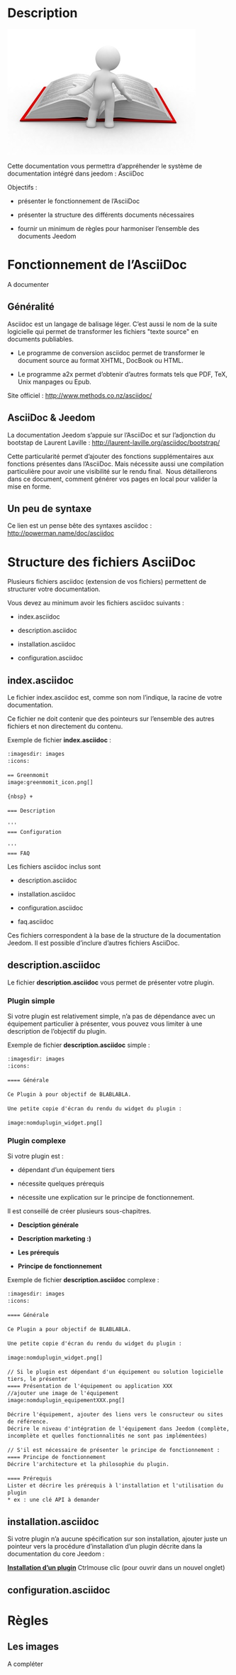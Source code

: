 Description
===========

![dev.plugin-simple.01](images/dev.plugin-simple.01.jpg)

Cette documentation vous permettra d’appréhender le système de
documentation intégré dans jeedom : AsciiDoc

Objectifs :

-   présenter le fonctionnement de l’AsciiDoc

-   présenter la structure des différents documents nécessaires

-   fournir un minimum de règles pour harmoniser l’ensemble des
    documents Jeedom

Fonctionnement de l’AsciiDoc
============================

A documenter

Généralité
----------

Asciidoc est un langage de balisage léger. C’est aussi le nom de la
suite logicielle qui permet de transformer les fichiers "texte source"
en documents publiables.

-   Le programme de conversion asciidoc permet de transformer le
    document source au format XHTML, DocBook ou HTML.

-   Le programme a2x permet d’obtenir d’autres formats tels que PDF,
    TeX, Unix manpages ou Epub.

Site officiel : <http://www.methods.co.nz/asciidoc/>

AsciiDoc & Jeedom
-----------------

La documentation Jeedom s’appuie sur l’AsciiDoc et sur l’adjonction du
bootstap de Laurent Laville :
<http://laurent-laville.org/asciidoc/bootstrap/>

Cette particularité permet d’ajouter des fonctions supplémentaires aux
fonctions présentes dans l’AsciiDoc. Mais nécessite aussi une
compilation particulière pour avoir une visibilité sur le rendu final.
 Nous détaillerons dans ce document, comment générer vos pages en local
pour valider la mise en forme.

Un peu de syntaxe
-----------------

Ce lien est un pense bête des syntaxes asciidoc :
<http://powerman.name/doc/asciidoc>

Structure des fichiers AsciiDoc
===============================

Plusieurs fichiers asciidoc (extension de vos fichiers) permettent de
structurer votre documentation.

Vous devez au minimum avoir les fichiers asciidoc suivants :

-   index.asciidoc

-   description.asciidoc

-   installation.asciidoc

-   configuration.asciidoc

index.asciidoc
--------------

Le fichier index.asciidoc est, comme son nom l’indique, la racine de
votre documentation.

Ce fichier ne doit contenir que des pointeurs sur l’ensemble des autres
fichiers et non directement du contenu.

Exemple de fichier **index.asciidoc** :

    :imagesdir: images
    :icons:

    == Greenmomit
    image:greenmomit_icon.png[]

    {nbsp} +

    === Description

    '''
    === Configuration

    '''
    === FAQ

Les fichiers asciidoc inclus sont

-   description.asciidoc

-   installation.asciidoc

-   configuration.asciidoc

-   faq.asciidoc

Ces fichiers correspondent à la base de la structure de la documentation
Jeedom. Il est possible d’inclure d’autres fichiers AsciiDoc.

description.asciidoc
--------------------

Le fichier **description.asciidoc** vous permet de présenter votre
plugin.

### Plugin simple

Si votre plugin est relativement simple, n’a pas de dépendance avec un
équipement particulier à présenter, vous pouvez vous limiter à une
description de l’objectif du plugin.

Exemple de fichier **description.asciidoc** simple :

    :imagesdir: images
    :icons:

    ==== Générale

    Ce Plugin à pour objectif de BLABLABLA.

    Une petite copie d'écran du rendu du widget du plugin :

    image:nomduplugin_widget.png[]

### Plugin complexe

Si votre plugin est :

-   dépendant d’un équipement tiers

-   nécessite quelques prérequis

-   nécessite une explication sur le principe de fonctionnement.

Il est conseillé de créer plusieurs sous-chapitres.

-   **Desciption générale**

-   **Description marketing :)**

-   **Les prérequis**

-   **Principe de fonctionnement**

Exemple de fichier **description.asciidoc** complexe :

    :imagesdir: images
    :icons:

    ==== Générale

    Ce Plugin a pour objectif de BLABLABLA.

    Une petite copie d'écran du rendu du widget du plugin :

    image:nomduplugin_widget.png[]

    // Si le plugin est dépendant d'un équipement ou solution logicielle tiers, le présenter
    ==== Présentation de l'équipement ou application XXX
    //ajouter une image de l'équipement
    image:nomduplugin_equipementXXX.png[]

    Décrire l'équipement, ajouter des liens vers le consructeur ou sites de référence.
    Décrire le niveau d'intégration de l'équipement dans Jeedom (complète, incomplète et quelles fonctionnalités ne sont pas implémentées)

    // S'il est nécessaire de présenter le principe de fonctionnement :
    ==== Principe de fonctionnement
    Décrire l'architecture et la philosophie du plugin.

    ==== Prérequis
    Lister et décrire les prérequis à l'installation et l'utilisation du plugin
    * ex : une clé API à demander

installation.asciidoc
---------------------

Si votre plugin n’a aucune spécification sur son installation, ajouter
juste un pointeur vers la procédure d’installation d’un plugin décrite
dans la documentation du core Jeedom :

[**Installation d’un
plugin**](https://www.jeedom.fr/doc/documentation/core/fr_FR/doc-core-plugin.html)
Ctrlmouse clic (pour ouvrir dans un nouvel onglet)

configuration.asciidoc
----------------------

Règles
======

Les images
----------

A compléter

